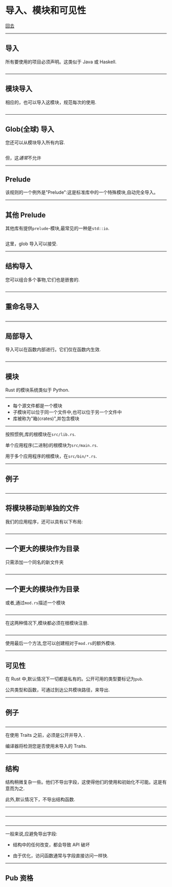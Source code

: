 # 导入、模块和可见性

[回去](toc/default.html)

---

## 导入

所有要使用的项目必须声明。这类似于 Java 或 Haskell.

<pre><code data-source="chapters/shared/code/imports-modules-and-visibility/1.rs" data-trim="hljs sh" class="lang-sh"></code></pre>

---

## 模块导入

相应的，也可以导入这模块，规范每次的使用.

<pre><code data-source="chapters/shared/code/imports-modules-and-visibility/2.rs" data-trim="hljs sh" class="lang-sh"></code></pre>

---

## Glob(全球) 导入

您还可以从模块导入所有内容.

<pre><code data-source="chapters/shared/code/imports-modules-and-visibility/3.rs" data-trim="hljs sh" class="lang-sh"></code></pre>

但，这*通常*不允许

---

## Prelude

该规则的一个例外是"Prelude":这是标准库中的一个特殊模块,自动完全导入。

---

## 其他 Prelude

其他库有提供`prelude`-模块,最常见的一种是`std::io`.

<pre><code data-source="chapters/shared/code/imports-modules-and-visibility/4.rs" data-trim="hljs rust" class="lang-"></code></pre>

这里，glob 导入可以接受.

---

## 结构导入

您可以组合多个事物,它们也是嵌套的.

<pre><code data-source="chapters/shared/code/imports-modules-and-visibility/4-5.rs" data-trim="hljs rust" class="lang-rust"></code></pre>

---

## 重命名导入

<pre><code data-source="chapters/shared/code/imports-modules-and-visibility/5.rs" data-trim="hljs rust" class="lang-rust"></code></pre>

---

## 局部导入

导入可以在函数内部进行。它们仅在函数内生效.

<pre><code data-source="chapters/shared/code/imports-modules-and-visibility/6.rs" data-trim="hljs rust" class="lang-rust"></code></pre>

---

## 模块

Rust 的模块系统类似于 Python.

---

- 每个源文件都是一个模块
- 子模块可以位于同一个文件中,也可以位于另一个文件中
- 库被称为"箱(crates)",并包含模块

---

按照惯例,库的根模块在`src/lib.rs`.

单个应用程序(二进制)的根模块为`src/main.rs`.

用于多个应用程序的根模块，在`src/bin/*.rs`.

---

## 例子

<pre><code data-source="chapters/shared/code/imports-modules-and-visibility/7.rs" data-trim="hljs rust" class="lang-rust"></code></pre>

---

## 将模块移动到单独的文件

我们的应用程序，还可以具有以下布局:

<pre><code data-source="chapters/shared/code/imports-modules-and-visibility/8.rs" data-trim="hljs sh"></code></pre>

---

## 一个更大的模块作为目录

只需添加一个同名的新文件夹

<pre><code data-source="chapters/shared/code/imports-modules-and-visibility/9-2.rs" data-trim="hljs rust"></code></pre>

---

## 一个更大的模块作为目录

或者,通过`mod.rs`描述一个模块

<pre><code data-source="chapters/shared/code/imports-modules-and-visibility/9.rs" data-trim="hljs rust"></code></pre>

---

在这两种情况下,模块都必须在根模块注册.

<pre><code data-source="chapters/shared/code/imports-modules-and-visibility/10.rs" data-trim="hljs rust"></code></pre>

---

使用最后一个方法,您可以创建相对于`mod.rs`的额外模块.

---

## 可见性

在 Rust 中,默认情况下一切都是私有的。公开可用的类型要标记为`pub`.

公共类型和函数，可通过到达公共模块路径，来导出.

---

## 例子

<pre><code data-source="chapters/shared/code/imports-modules-and-visibility/11.rs" data-trim="hljs rust"></code></pre>

---

在使用 Traits 之前，必须是公开并导入 .

编译器将检测您是否使用未导入的 Traits.

---

## 结构

结构稍微复杂一些。他们不导出字段，这使得他们的使用和初始化不可能。这是有意而为之.

此外,默认情况下，不导出结构函数.

---

<pre><code data-source="chapters/shared/code/imports-modules-and-visibility/12.rs" data-trim="hljs rust"></code></pre>

---

<pre><code data-source="chapters/shared/code/imports-modules-and-visibility/13.rs" data-trim="hljs rust"></code></pre>

---

一般来说,应避免导出字段:

- 结构中的任何改变，都会导致 API 破坏

- 由于优化，访问函数通常与字段直接访问一样快.

---

## Pub 资格

<pre><code data-source="chapters/shared/code/imports-modules-and-visibility/14.rs" data-trim="hljs rust"></code></pre>
